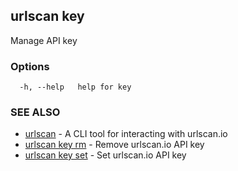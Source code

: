 ## urlscan key

Manage API key

### Options

```
  -h, --help   help for key
```

### SEE ALSO

* [urlscan](urlscan.md)	 - A CLI tool for interacting with urlscan.io
* [urlscan key rm](urlscan_key_rm.md)	 - Remove urlscan.io API key
* [urlscan key set](urlscan_key_set.md)	 - Set urlscan.io API key

